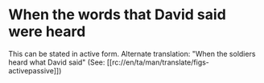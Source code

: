 # When the words that David said were heard

This can be stated in active form. Alternate translation: "When the soldiers heard what David said" (See: [[rc://en/ta/man/translate/figs-activepassive]])

